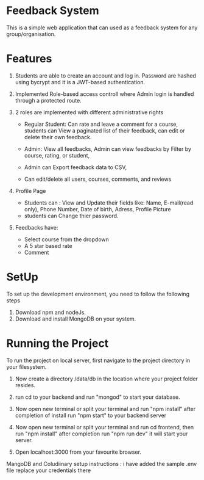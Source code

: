 # Feedback System
This is a simple web application that can used as a feedback system for any group/organisation.

# Features
1. Students are able to create an account and log in. Password are hashed using bycrypt and it is a JWT-based authentication.
2. Implemented Role-based access controll where Admin login is handled through a protected route.
   
3. 2 roles are implemented with different administrative rights
    * Regular Student: Can rate and leave a comment for a course,
        students can View a paginated list of their feedback,
        can edit or delete their own feedback.
        
    * Admin: View all feedbacks, Admin can view feedbacks by Filter by course, rating, or student,
    *   Admin can Export feedback data to CSV,
    *   Can edit/delete all users, courses, comments, and reviews

4. Profile Page
   * Students can : View and Update their fields like:
     Name, E-mail(read only), Phone Number, Date of birth, Adress, Profile Picture
   * students can Change thier password.

6. Feedbacks have:
    * Select course from the dropdown
    *  A 5 star based rate
    * Comment


# SetUp
To set up the development environment, you need to follow the following steps
1. Download npm and nodeJs.
2. Download and install MongoDB on your system.

# Running the Project
To run the project on local server, first navigate to the project directory in your filesystem.
1. Now create a directory /data/db in the location where your project folder resides.
2. run cd to your backend and run "mongod" to start your database.
3. Now open new terminal or split your terminal and run "npm install" after completion of install run "npm start" to your backend server
4. Now open new terminal or split your terminal and run cd frontend, then run "npm install" after completion run "npm run dev" it will start your server.
  
5. Open localhost:3000 from your favourite browser.


MangoDB and Coludiinary setup instructions :
i have added the sample .env file replace your credentials there


